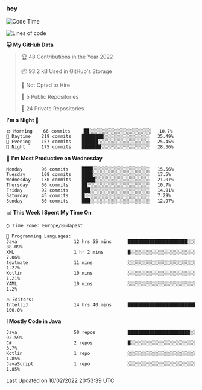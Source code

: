 ### hey

<!--START_SECTION:waka-->
![Code Time](http://img.shields.io/badge/Code%20Time-529%20hrs%2030%20mins-blue)

![Lines of code](https://img.shields.io/badge/From%20Hello%20World%20I%27ve%20Written-439%20Thousand%20lines%20of%20code-blue)

**🐱 My GitHub Data** 

> 🏆 48 Contributions in the Year 2022
 > 
> 📦 93.2 kB Used in GitHub's Storage 
 > 
> 🚫 Not Opted to Hire
 > 
> 📜 5 Public Repositories 
 > 
> 🔑 24 Private Repositories  
 > 
**I'm a Night 🦉** 

```text
🌞 Morning    66 commits     ██░░░░░░░░░░░░░░░░░░░░░░░   10.7% 
🌆 Daytime    219 commits    ████████░░░░░░░░░░░░░░░░░   35.49% 
🌃 Evening    157 commits    ██████░░░░░░░░░░░░░░░░░░░   25.45% 
🌙 Night      175 commits    ███████░░░░░░░░░░░░░░░░░░   28.36%

```
📅 **I'm Most Productive on Wednesday** 

```text
Monday       96 commits     ████░░░░░░░░░░░░░░░░░░░░░   15.56% 
Tuesday      108 commits    ████░░░░░░░░░░░░░░░░░░░░░   17.5% 
Wednesday    130 commits    █████░░░░░░░░░░░░░░░░░░░░   21.07% 
Thursday     66 commits     ██░░░░░░░░░░░░░░░░░░░░░░░   10.7% 
Friday       92 commits     ███░░░░░░░░░░░░░░░░░░░░░░   14.91% 
Saturday     45 commits     █░░░░░░░░░░░░░░░░░░░░░░░░   7.29% 
Sunday       80 commits     ███░░░░░░░░░░░░░░░░░░░░░░   12.97%

```


📊 **This Week I Spent My Time On** 

```text
⌚︎ Time Zone: Europe/Budapest

💬 Programming Languages: 
Java                     12 hrs 55 mins      ██████████████████████░░░   88.09% 
XML                      1 hr 2 mins         █░░░░░░░░░░░░░░░░░░░░░░░░   7.06% 
textmate                 11 mins             ░░░░░░░░░░░░░░░░░░░░░░░░░   1.27% 
Kotlin                   10 mins             ░░░░░░░░░░░░░░░░░░░░░░░░░   1.21% 
YAML                     10 mins             ░░░░░░░░░░░░░░░░░░░░░░░░░   1.2%

🔥 Editors: 
IntelliJ                 14 hrs 40 mins      █████████████████████████   100.0%

```

**I Mostly Code in Java** 

```text
Java                     50 repos            ███████████████████████░░   92.59% 
C#                       2 repos             █░░░░░░░░░░░░░░░░░░░░░░░░   3.7% 
Kotlin                   1 repo              ░░░░░░░░░░░░░░░░░░░░░░░░░   1.85% 
JavaScript               1 repo              ░░░░░░░░░░░░░░░░░░░░░░░░░   1.85%

```



 Last Updated on 10/02/2022 20:53:39 UTC
<!--END_SECTION:waka-->

